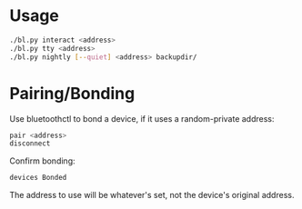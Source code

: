 # Usage

```sh
./bl.py interact <address>
./bl.py tty <address>
./bl.py nightly [--quiet] <address> backupdir/
```

# Pairing/Bonding

Use bluetoothctl to bond a device, if it uses a random-private address:

```sh
pair <address>
disconnect
```

Confirm bonding:

```sh
devices Bonded
```

The address to use will be whatever's set, not the device's original address.
